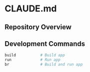 # CLAUDE.md

## Repository Overview

## Development Commands

```bash
build           # Build app
run             # Run app
br              # Build and run app
```

